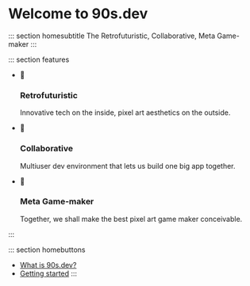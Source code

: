 # Welcome to 90s.dev

::: section homesubtitle
The Retrofuturistic, Collaborative, Meta Game-maker
:::

::: section features

- 🧪
  ### Retrofuturistic
  Innovative tech on the inside, pixel art aesthetics on the outside.

- 🤝
  ### Collaborative
  Multiuser dev environment that lets us build one big app together.

- 🔨
  ### Meta Game-maker
  Together, we shall make the best pixel art game maker conceivable.

:::

::: section homebuttons
- [What is 90s.dev?](/guides/about.html)
- [Getting started](/guides/getting-started.html)
:::
